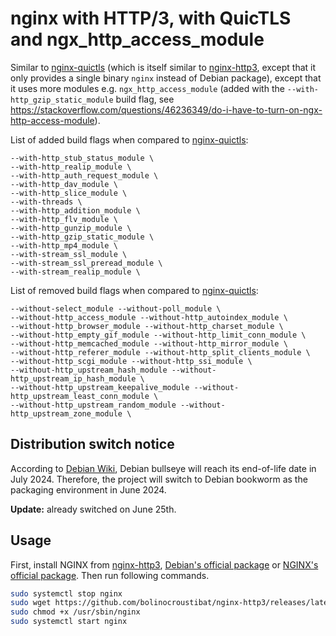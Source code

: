 # nginx with HTTP/3, with QuicTLS and ngx_http_access_module

Similar to [nginx-quictls](https://github.com/ononoki1/nginx-quictls) (which is itself similar to [nginx-http3](https://github.com/ononoki1/nginx-http3), except that it only provides a single binary `nginx` instead of Debian package), except that it uses more modules e.g. `ngx_http_access_module` (added with the `--with-http_gzip_static_module` build flag, see https://stackoverflow.com/questions/46236349/do-i-have-to-turn-on-ngx-http-access-module).

List of added build flags when compared to [nginx-quictls](https://github.com/ononoki1/nginx-quictls):

```
--with-http_stub_status_module \
--with-http_realip_module \
--with-http_auth_request_module \
--with-http_dav_module \
--with-http_slice_module \
--with-threads \
--with-http_addition_module \
--with-http_flv_module \
--with-http_gunzip_module \
--with-http_gzip_static_module \
--with-http_mp4_module \
--with-stream_ssl_module \
--with-stream_ssl_preread_module \
--with-stream_realip_module \
```

List of removed build flags when compared to [nginx-quictls](https://github.com/ononoki1/nginx-quictls):

```
--without-select_module --without-poll_module \
--without-http_access_module --without-http_autoindex_module \
--without-http_browser_module --without-http_charset_module \
--without-http_empty_gif_module --without-http_limit_conn_module \
--without-http_memcached_module --without-http_mirror_module \
--without-http_referer_module --without-http_split_clients_module \
--without-http_scgi_module --without-http_ssi_module \
--without-http_upstream_hash_module --without-http_upstream_ip_hash_module \
--without-http_upstream_keepalive_module --without-http_upstream_least_conn_module \
--without-http_upstream_random_module --without-http_upstream_zone_module \
```

## Distribution switch notice

According to [Debian Wiki](https://wiki.debian.org/DebianReleases), Debian bullseye will reach its end-of-life date in July 2024. Therefore, the project will switch to Debian bookworm as the packaging environment in June 2024.

**Update:** already switched on June 25th.

## Usage

First, install NGINX from [nginx-http3](https://github.com/ononoki1/nginx-http3), [Debian's official package](https://packages.debian.org/bookworm/nginx) or [NGINX's official package](https://nginx.org/en/linux_packages.html#Debian). Then run following commands.

```bash
sudo systemctl stop nginx
sudo wget https://github.com/bolinocroustibat/nginx-http3/releases/latest/download/nginx -O /usr/sbin/nginx
sudo chmod +x /usr/sbin/nginx
sudo systemctl start nginx
```
